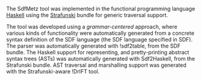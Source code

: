 The SdfMetz tool was implemented in the functional programming language [Haskell](http://www.haskell.org) using the [Strafunski](http://www.cs.vu.nl/Strafunski/) bundle for generic traversal support.

The tool was developed using a _grammar-centered_ approach, where various kinds of functionality were automatically generated from a concrete syntax definition of the SDF language (the SDF language specified in SDF). The parser was automatically generated with !sdf2table, from the SDF bundle. The Haskell support for representing, and pretty-printing abstract syntax trees (ASTs) was automatically generated with Sdf2Haskell, from the Strafunski bundle. AST traversal and marshalling support was generated with the Strafunski-aware !DrIFT tool.